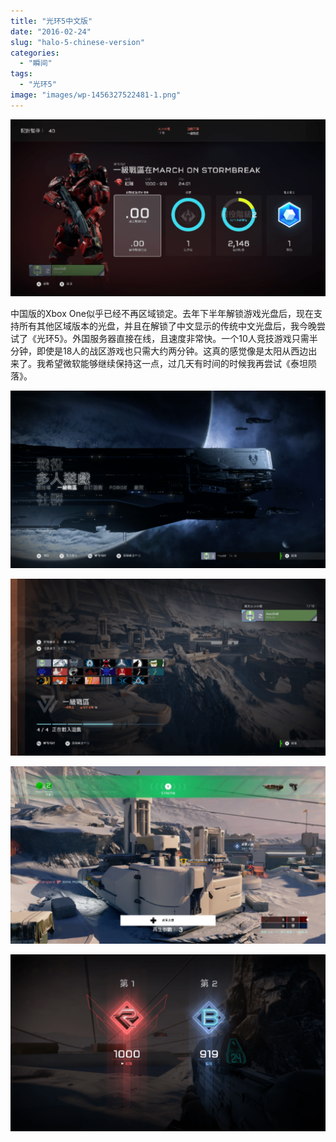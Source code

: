 ```yaml
---
title: "光环5中文版"
date: "2016-02-24"
slug: "halo-5-chinese-version"
categories: 
  - "瞬间"
tags: 
  - "光环5"
image: "images/wp-1456327522481-1.png"
---
```


![](images/wp-1456327198489-1024x576.png "wp-1456327198489")

中国版的Xbox One似乎已经不再区域锁定。去年下半年解锁游戏光盘后，现在支持所有其他区域版本的光盘，并且在解锁了中文显示的传统中文光盘后，我今晚尝试了《光环5》。外国服务器直接在线，且速度非常快。一个10人竞技游戏只需半分钟，即使是18人的战区游戏也只需大约两分钟。这真的感觉像是太阳从西边出来了。我希望微软能够继续保持这一点，过几天有时间的时候我再尝试《泰坦陨落》。


![](images/wp-1456327531487-1024x576.png "wp-1456327531487")

![](images/wp-1456327509533-1024x576.png "wp-1456327509533")

![](images/wp-1456327522481-1024x576.png "wp-1456327522481")

![](images/wp-1456327540524-1024x576.png "wp-1456327540524")
